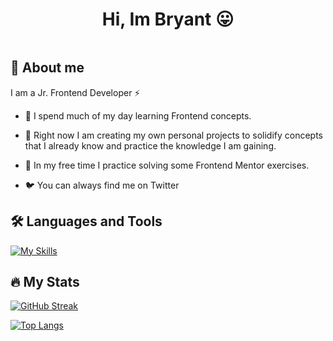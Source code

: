 <h1 align="center">Hi, Im Bryant 😛</h1>

<img src="https://komarev.com/ghpvc/?username=veD-tnayrB&style=flat-square&color=blue" alt=""/>

<h2>🧐 About me</h2>
<p>I am a Jr. Frontend Developer ⚡</p>

- <p>🎈 I spend much of my day learning Frontend concepts.</p>
- <p>🤠 Right now I am creating my own personal projects to solidify concepts that I already know and practice the knowledge I am gaining.</p>
- <p>💜 In my free time I practice solving some Frontend Mentor exercises.</p>
- <p>🐦 You can always find me on Twitter</p>

<h2>🛠 Languages and Tools</h2>

[![My Skills](https://skillicons.dev/icons?i=html,css,js,sass,react,nodejs,express,mongodb)](https://skillicons.dev)

<h2>🔥 My Stats</h2>

[![GitHub Streak](http://github-readme-streak-stats.herokuapp.com?user=veD-tnayrB&theme=dark&background=000000)](https://git.io/streak-stats)

[![Top Langs](https://github-readme-stats.vercel.app/api/top-langs/?username=veD-tnayrB&layout=compact&theme=vision-friendly-dark)](https://github.com/anuraghazra/github-readme-stats)

